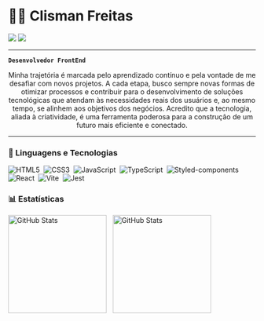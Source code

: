 # 👨‍💻 Clisman Freitas

<div>
  <a href="https://www.instagram.com/clismanfreiitas_1" target="_blank"><img src="https://img.shields.io/badge/Instagram-E4405F?style=for-the-badge&logo=instagram&logoColor=white"></a>
  <a href="https://www.linkedin.com/in/clisman-freitas-8b748a2b1" target="_blank"><img src="https://img.shields.io/badge/LinkedIn-0077B5?style=for-the-badge&logo=linkedin&logoColor=white"></a>
</div>

---

**`Desenvolvedor FrontEnd`**

<p style="text-align: center;">Minha trajetória é marcada pelo aprendizado contínuo e pela vontade de me desafiar com novos projetos. A cada etapa, busco sempre novas formas de otimizar processos e contribuir para o desenvolvimento de soluções tecnológicas que atendam às necessidades reais dos usuários e, ao mesmo tempo, se alinhem aos objetivos dos negócios. Acredito que a tecnologia, aliada à criatividade, é uma ferramenta poderosa para a construção de um futuro mais eficiente e conectado.</p>

---

### 🤖 Linguagens e Tecnologias

![HTML5](https://img.shields.io/badge/-HTML5-E34F26?style=for-the-badge&logo=html5&logoColor=white)&nbsp;
![CSS3](https://img.shields.io/badge/css3-%231572B6.svg?style=for-the-badge&logo=css3&logoColor=white)&nbsp;
![JavaScript](https://img.shields.io/badge/Javascript-F7DF1E.svg?style=for-the-badge&logo=javascript&logoColor=black)&nbsp;
![TypeScript](https://img.shields.io/badge/typescript-%23007ACC.svg?style=for-the-badge&logo=typescript&logoColor=white)&nbsp;
![Styled-components](https://img.shields.io/badge/styled--components-DB7093?style=for-the-badge&logo=styled-components&logoColor=white)&nbsp;
![React](https://img.shields.io/badge/react-%2320232a.svg?style=for-the-badge&logo=react&logoColor=%2361DAFB)&nbsp;
![Vite](https://img.shields.io/badge/Vite-B73BFE?style=for-the-badge&logo=vite&logoColor=FFD62E)&nbsp;
![Jest](https://img.shields.io/badge/Jest-C21325?style=for-the-badge&logo=jest&logoColor=white)&nbsp;


### 📊 Estatísticas

<div>
  <img 
    align="left" 
    alt="GitHub Stats" 
    height="200" 
    style="padding-right: 10px;" 
    src="https://github-readme-stats.vercel.app/api?username=ClismanFreitas&show_icons=true&theme=tokyonight&include_all_commits=true&locale=pt-br" 
  />

<img 
      align="left" 
      alt="GitHub Stats" 
      height="200" 
      src="https://github-readme-stats.vercel.app/api/top-langs/?username=ClismanFreitas&theme=tokyonight&layout=compact&custom_title=Tecnologias&langs_count=9" 
  />

</div>

